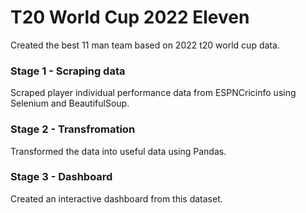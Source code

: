 # T20 World Cup 2022 Eleven
Created the best 11 man team based on 2022 t20 world cup data.

### Stage 1 - Scraping data
Scraped player individual performance data from ESPNCricinfo using Selenium and BeautifulSoup. 

### Stage 2 - Transfromation
Transformed the data into useful data using Pandas.

### Stage 3 - Dashboard
Created an interactive dashboard from this dataset.

